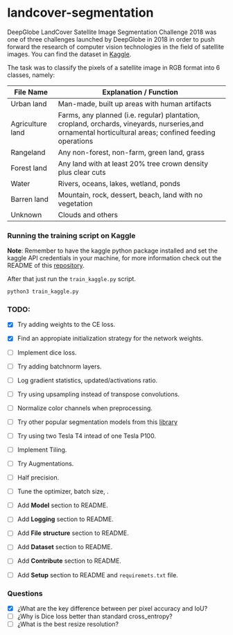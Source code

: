 # landcover-segmentation

DeepGlobe LandCover Satellite Image Segmentation Challenge 2018 was one of three challenges launched by DeepGlobe in 2018 in order to push forward the research of computer vision technologies in the field of satellite images.  You can find the dataset in [Kaggle](https://www.kaggle.com/datasets/balraj98/deepglobe-land-cover-classification-dataset).

The task was to classify the pixels of a satellite image in RGB format into 6 classes, namely: 

|File Name| Explanation / Function |
|---------|------------|
|Urban land| Man-made, built up areas with human artifacts|
|Agriculture land| Farms, any planned (i.e. regular) plantation, cropland, orchards, vineyards, nurseries,and ornamental horticultural areas; confined feeding operations|
|Rangeland| Any non-forest, non-farm, green land, grass|
|Forest land| Any land with at least 20% tree crown density plus clear cuts|
| Water| Rivers, oceans, lakes, wetland, ponds|
| Barren land| Mountain, rock, dessert, beach, land with no vegetation|
| Unknown| Clouds and others|


### Running the training script on Kaggle

**Note**: Remember to have the kaggle python package installed and set the kaggle 
API credentials in your machine, for more information check out the README of this 
[repository](https://github.com/Kaggle/kaggle-api).

After that just run the `train_kaggle.py` script.
```bash
python3 train_kaggle.py
```
### TODO:

- [x] Try adding weights to the CE loss.
- [x] Find an appropiate initialization strategy for the network weights.
- [ ] Implement dice loss.
- [ ] Try adding batchnorm layers.
- [ ] Log gradient statistics, updated/activations ratio.
- [ ] Try using upsampling instead of transpose convolutions.
- [ ] Normalize color channels when preprocessing.
- [ ] Try other popular segmentation models from this [library](https://github.com/qubvel/segmentation_models.pytorch) 
- [ ] Try using two Tesla T4 intead of one Tesla P100.
- [ ] Implement Tiling.
- [ ] Try Augmentations.
- [ ] Half precision.
- [ ] Tune the optimizer, batch size, .
- [ ] Add **Model** section to README.
- [ ] Add **Logging** section to README.
- [ ] Add **File structure** section to README.
- [ ] Add **Dataset** section to README.
- [ ] Add **Contribute** section to README.
- [ ] Add **Setup** section to README and `requiremets.txt` file.


### Questions

- [x] ¿What are the key difference between per pixel accuracy and IoU?
- [ ] ¿Why is Dice loss better than standard cross_entropy?
- [ ] ¿What is the best resize resolution?